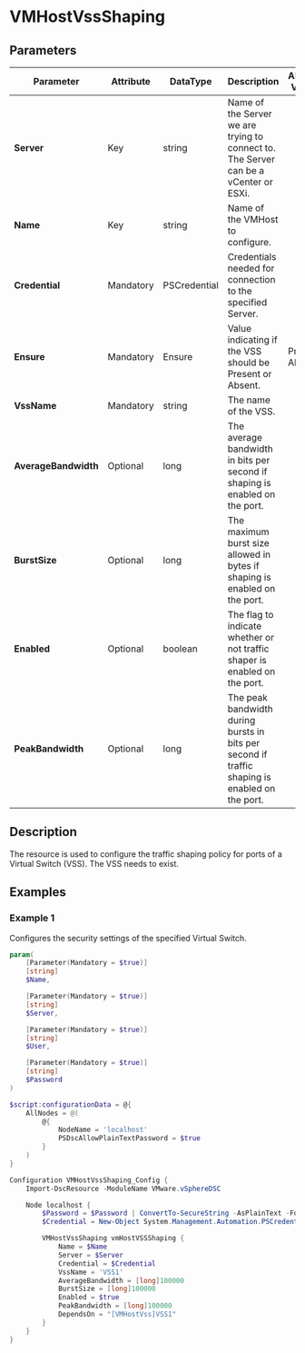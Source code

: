 # VMHostVssShaping

## Parameters

| Parameter | Attribute | DataType | Description | Allowed Values |
| --- | --- | --- | --- | --- |
| **Server** | Key | string | Name of the Server we are trying to connect to. The Server can be a vCenter or ESXi. ||
| **Name** | Key | string | Name of the VMHost to configure. ||
| **Credential** | Mandatory | PSCredential | Credentials needed for connection to the specified Server. ||
| **Ensure** | Mandatory | Ensure | Value indicating if the VSS should be Present or Absent. | Present, Absent |
| **VssName** | Mandatory | string | The name of the VSS. ||
| **AverageBandwidth** | Optional | long | The average bandwidth in bits per second if shaping is enabled on the port. ||
| **BurstSize** | Optional | long | The maximum burst size allowed in bytes if shaping is enabled on the port. ||
| **Enabled** | Optional | boolean | The flag to indicate whether or not traffic shaper is enabled on the port. ||
| **PeakBandwidth** | Optional | long | The peak bandwidth during bursts in bits per second if traffic shaping is enabled on the port. ||

## Description

The resource is used to configure the traffic shaping policy for ports of a Virtual Switch (VSS). The VSS needs to exist.

## Examples

### Example 1

Configures the security settings of the specified Virtual Switch.

````powershell
param(
    [Parameter(Mandatory = $true)]
    [string]
    $Name,

    [Parameter(Mandatory = $true)]
    [string]
    $Server,

    [Parameter(Mandatory = $true)]
    [string]
    $User,

    [Parameter(Mandatory = $true)]
    [string]
    $Password
)

$script:configurationData = @{
    AllNodes = @(
        @{
            NodeName = 'localhost'
            PSDscAllowPlainTextPassword = $true
        }
    )
}

Configuration VMHostVssShaping_Config {
    Import-DscResource -ModuleName VMware.vSphereDSC

    Node localhost {
        $Password = $Password | ConvertTo-SecureString -AsPlainText -Force
        $Credential = New-Object System.Management.Automation.PSCredential($User, $Password)

        VMHostVssShaping vmHostVSSShaping {
            Name = $Name
            Server = $Server
            Credential = $Credential
            VssName = 'VSS1'
            AverageBandwidth = [long]100000
            BurstSize = [long]100000
            Enabled = $true
            PeakBandwidth = [long]100000
            DependsOn = "[VMHostVss]VSS1"
        }
    }
}
````
